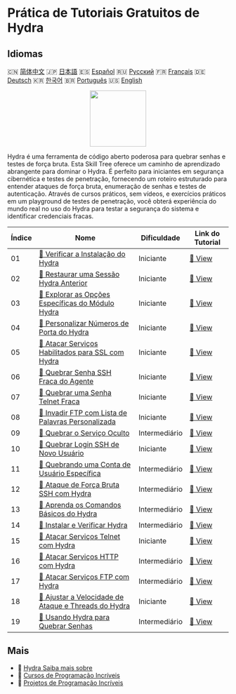 # Prática de Tutoriais Gratuitos de Hydra

## Idiomas

🇨🇳 [简体中文](README_zh.md) 🇯🇵 [日本語](README_ja.md) 🇪🇸 [Español](README_es.md) 🇷🇺 [Русский](README_ru.md) 🇫🇷 [Français](README_fr.md) 🇩🇪 [Deutsch](README_de.md) 🇰🇷 [한국어](README_ko.md) 🇧🇷 [Português](README_pt.md) 🇺🇸 [English](README.md) 

<div align="center">
<img width="128px" src="https://file.labex.io/path/fqzGODJFWPbL.png">
</div>

Hydra é uma ferramenta de código aberto poderosa para quebrar senhas e testes de força bruta. Esta Skill Tree oferece um caminho de aprendizado abrangente para dominar o Hydra. É perfeito para iniciantes em segurança cibernética e testes de penetração, fornecendo um roteiro estruturado para entender ataques de força bruta, enumeração de senhas e testes de autenticação. Através de cursos práticos, sem vídeos, e exercícios práticos em um playground de testes de penetração, você obterá experiência do mundo real no uso do Hydra para testar a segurança do sistema e identificar credenciais fracas.

|   Índice | Nome                                                                                                                                     | Dificuldade   | Link do Tutorial                                                                             |
|----------|------------------------------------------------------------------------------------------------------------------------------------------|---------------|----------------------------------------------------------------------------------------------|
|       01 | [📖 Verificar a Instalação do Hydra](https://labex.io/pt/tutorials/hydra-verify-hydra-installation-549983)                               | Iniciante     | [🔗 View](https://labex.io/pt/tutorials/hydra-verify-hydra-installation-549983)              |
|       02 | [📖 Restaurar uma Sessão Hydra Anterior](https://labex.io/pt/tutorials/hydra-restore-a-previous-hydra-session-550772)                    | Iniciante     | [🔗 View](https://labex.io/pt/tutorials/hydra-restore-a-previous-hydra-session-550772)       |
|       03 | [📖 Explorar as Opções Específicas do Módulo Hydra](https://labex.io/pt/tutorials/hydra-explore-hydra-module-specific-options-550767)    | Iniciante     | [🔗 View](https://labex.io/pt/tutorials/hydra-explore-hydra-module-specific-options-550767)  |
|       04 | [📖 Personalizar Números de Porta do Hydra](https://labex.io/pt/tutorials/hydra-customize-hydra-port-numbers-550765)                     | Iniciante     | [🔗 View](https://labex.io/pt/tutorials/hydra-customize-hydra-port-numbers-550765)           |
|       05 | [📖 Atacar Serviços Habilitados para SSL com Hydra](https://labex.io/pt/tutorials/hydra-attack-ssl-enabled-services-with-hydra-550762)   | Iniciante     | [🔗 View](https://labex.io/pt/tutorials/hydra-attack-ssl-enabled-services-with-hydra-550762) |
|       06 | [📖 Quebrar Senha SSH Fraca do Agente](https://labex.io/pt/tutorials/hydra-crack-agent-s-weak-ssh-password-550753)                       | Iniciante     | [🔗 View](https://labex.io/pt/tutorials/hydra-crack-agent-s-weak-ssh-password-550753)        |
|       07 | [📖 Quebrar uma Senha Telnet Fraca](https://labex.io/pt/tutorials/hydra-crack-a-weak-telnet-password-550745)                             | Iniciante     | [🔗 View](https://labex.io/pt/tutorials/hydra-crack-a-weak-telnet-password-550745)           |
|       08 | [📖 Invadir FTP com Lista de Palavras Personalizada](https://labex.io/pt/tutorials/hydra-crack-ftp-with-custom-wordlist-550733)          | Iniciante     | [🔗 View](https://labex.io/pt/tutorials/hydra-crack-ftp-with-custom-wordlist-550733)         |
|       09 | [📖 Quebrar o Serviço Oculto](https://labex.io/pt/tutorials/hydra-crack-the-hidden-service-550719)                                       | Intermediário | [🔗 View](https://labex.io/pt/tutorials/hydra-crack-the-hidden-service-550719)               |
|       10 | [📖 Quebrar Login SSH de Novo Usuário](https://labex.io/pt/tutorials/hydra-crack-new-user-ssh-login-550712)                              | Iniciante     | [🔗 View](https://labex.io/pt/tutorials/hydra-crack-new-user-ssh-login-550712)               |
|       11 | [📖 Quebrando uma Conta de Usuário Específica](https://labex.io/pt/tutorials/linux-cracking-a-specific-user-account-415951)              | Intermediário | [🔗 View](https://labex.io/pt/tutorials/linux-cracking-a-specific-user-account-415951)       |
|       12 | [📖 Ataque de Força Bruta SSH com Hydra](https://labex.io/pt/tutorials/hydra-brute-force-ssh-in-hydra-549926)                            | Intermediário | [🔗 View](https://labex.io/pt/tutorials/hydra-brute-force-ssh-in-hydra-549926)               |
|       13 | [📖 Aprenda os Comandos Básicos do Hydra](https://labex.io/pt/tutorials/hydra-learn-basic-hydra-commands-549918)                         | Intermediário | [🔗 View](https://labex.io/pt/tutorials/hydra-learn-basic-hydra-commands-549918)             |
|       14 | [📖 Instalar e Verificar Hydra](https://labex.io/pt/tutorials/hydra-install-and-verify-hydra-549917)                                     | Intermediário | [🔗 View](https://labex.io/pt/tutorials/hydra-install-and-verify-hydra-549917)               |
|       15 | [📖 Atacar Serviços Telnet com Hydra](https://labex.io/pt/tutorials/hydra-attack-telnet-services-with-hydra-549916)                      | Iniciante     | [🔗 View](https://labex.io/pt/tutorials/hydra-attack-telnet-services-with-hydra-549916)      |
|       16 | [📖 Atacar Serviços HTTP com Hydra](https://labex.io/pt/tutorials/hydra-attack-http-services-with-hydra-549915)                          | Intermediário | [🔗 View](https://labex.io/pt/tutorials/hydra-attack-http-services-with-hydra-549915)        |
|       17 | [📖 Atacar Serviços FTP com Hydra](https://labex.io/pt/tutorials/hydra-attack-ftp-services-with-hydra-549914)                            | Intermediário | [🔗 View](https://labex.io/pt/tutorials/hydra-attack-ftp-services-with-hydra-549914)         |
|       18 | [📖 Ajustar a Velocidade de Ataque e Threads do Hydra](https://labex.io/pt/tutorials/hydra-adjust-hydra-attack-speed-and-threads-549913) | Iniciante     | [🔗 View](https://labex.io/pt/tutorials/hydra-adjust-hydra-attack-speed-and-threads-549913)  |
|       19 | [📖 Usando Hydra para Quebrar Senhas](https://labex.io/pt/tutorials/linux-using-hydra-to-crack-passwords-415960)                         | Intermediário | [🔗 View](https://labex.io/pt/tutorials/linux-using-hydra-to-crack-passwords-415960)         |

## Mais

- 🔗 [Hydra Saiba mais sobre](https://labex.io/pt/skilltrees/hydra)
- 🔗 [Cursos de Programação Incríveis](https://github.com/labex-labs/awesome-programming-courses)
- 🔗 [Projetos de Programação Incríveis](https://github.com/labex-labs/awesome-programming-projects)


